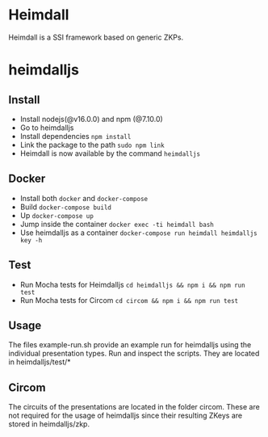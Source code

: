 # Heimdall

Heimdall is a SSI framework based on generic ZKPs.

# heimdalljs

## Install
- Install nodejs(@v16.0.0) and npm (@7.10.0)
- Go to heimdalljs
- Install dependencies `npm install`
- Link the package to the path `sudo npm link`
- Heimdall is now available by the command `heimdalljs`

## Docker
- Install both `docker` and `docker-compose`
- Build `docker-compose build`
- Up `docker-compose up`
- Jump inside the container `docker exec -ti heimdall bash`
- Use heimdalljs as a container `docker-compose run heimdall heimdalljs key -h`

## Test
- Run Mocha tests for Heimdalljs `cd heimdalljs && npm i && npm run test`
- Run Mocha tests for Circom `cd circom && npm i && npm run test`

## Usage
The files example-run.sh provide an example run for heimdalljs using the individual presentation types. Run and inspect the scripts. They are located in heimdalljs/test/*

## Circom
The circuits of the presentations are located in the folder circom. These are not required for the usage of heimdalljs since their resulting ZKeys are stored in heimdalljs/zkp. 
